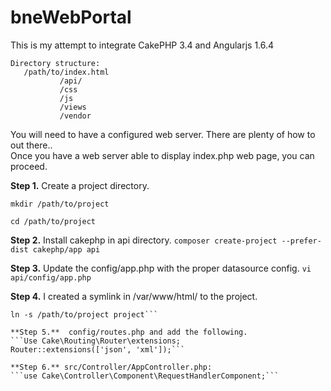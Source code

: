 # bneWebPortal
This is my attempt to integrate CakePHP 3.4 and Angularjs 1.6.4

```
Directory structure:
   /path/to/index.html
           /api/
           /css
           /js
           /views
           /vendor
```

You will need to have a configured web server.  There are plenty of how to out there..  
Once you have a web server able to display index.php web page, you can proceed.

**Step 1.** Create a project directory.
```
mkdir /path/to/project

cd /path/to/project
```

**Step 2.** Install cakephp in api directory.
```composer create-project --prefer-dist cakephp/app api```

**Step 3.** Update the config/app.php with the proper datasource config.
```vi api/config/app.php```

**Step 4.** I created a symlink in /var/www/html/ to the project.
```cd /var/www/html
ln -s /path/to/project project```

**Step 5.**  config/routes.php and add the following.
```Use Cake\Routing\Router\extensions;
Router::extensions(['json', 'xml']);```

**Step 6.** src/Controller/AppController.php:
```use Cake\Controller\Component\RequestHandlerComponent;```
